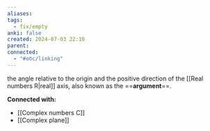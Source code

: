 ```yaml
---
aliases: 
tags:
  - fix/empty
anki: false
created: 2024-07-03 22:10
parent: 
connected:
  - "#обс/linking"
---
```



the angle relative to the origin and the positive direction of the [[Real numbers R|real]] axis, also known as the ==**argument**==.





**Connected with:**
- [[Complex numbers C]]
- [[Complex plane]]

